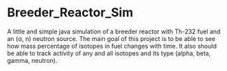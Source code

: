 # Breeder_Reactor_Sim

A little and simple java simulation of a breeder reactor with Th-232 fuel and an (α, n) neutron source.
The main goal of this project is to be able to see how mass percentage of isotopes in fuel changes with time.
It also should be able to track activity of any and all isotopes and its type (alpha, beta, gamma, neutron).
